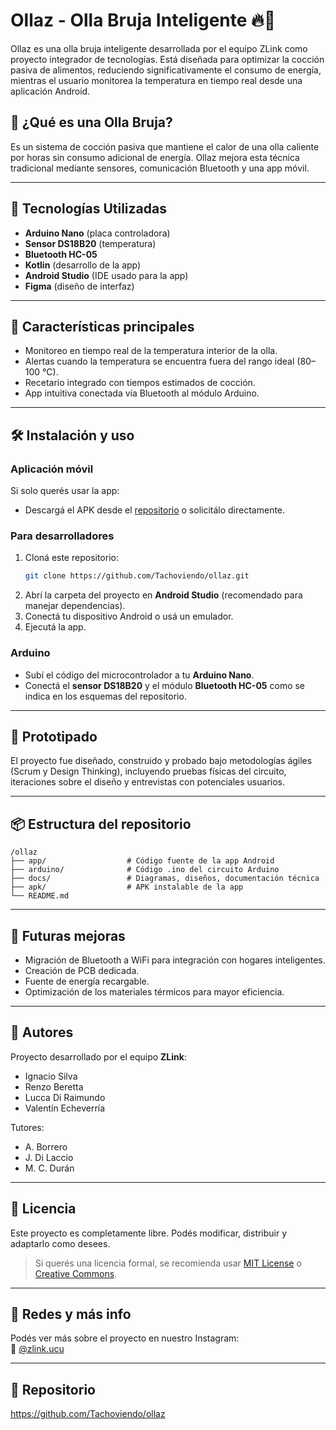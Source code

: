 # Ollaz - Olla Bruja Inteligente 🔥📱

Ollaz es una olla bruja inteligente desarrollada por el equipo ZLink como proyecto integrador de tecnologías. Está diseñada para optimizar la cocción pasiva de alimentos, reduciendo significativamente el consumo de energía, mientras el usuario monitorea la temperatura en tiempo real desde una aplicación Android.

## 🌱 ¿Qué es una Olla Bruja?

Es un sistema de cocción pasiva que mantiene el calor de una olla caliente por horas sin consumo adicional de energía. Ollaz mejora esta técnica tradicional mediante sensores, comunicación Bluetooth y una app móvil.

---

## 🧠 Tecnologías Utilizadas

- **Arduino Nano** (placa controladora)
- **Sensor DS18B20** (temperatura)
- **Bluetooth HC-05**
- **Kotlin** (desarrollo de la app)
- **Android Studio** (IDE usado para la app)
- **Figma** (diseño de interfaz)

---

## 📲 Características principales

- Monitoreo en tiempo real de la temperatura interior de la olla.
- Alertas cuando la temperatura se encuentra fuera del rango ideal (80–100 °C).
- Recetario integrado con tiempos estimados de cocción.
- App intuitiva conectada vía Bluetooth al módulo Arduino.

---

## 🛠️ Instalación y uso

### Aplicación móvil

Si solo querés usar la app:

- Descargá el APK desde el [repositorio](https://github.com/Tachoviendo/ollaz) o solicitálo directamente.

### Para desarrolladores

1. Cloná este repositorio:
   ```bash
   git clone https://github.com/Tachoviendo/ollaz.git
   ```
2. Abrí la carpeta del proyecto en **Android Studio** (recomendado para manejar dependencias).
3. Conectá tu dispositivo Android o usá un emulador.
4. Ejecutá la app.

### Arduino

- Subí el código del microcontrolador a tu **Arduino Nano**.
- Conectá el **sensor DS18B20** y el módulo **Bluetooth HC-05** como se indica en los esquemas del repositorio.

---

## 🧪 Prototipado

El proyecto fue diseñado, construido y probado bajo metodologías ágiles (Scrum y Design Thinking), incluyendo pruebas físicas del circuito, iteraciones sobre el diseño y entrevistas con potenciales usuarios.

---

## 📦 Estructura del repositorio

```
/ollaz
├── app/                  # Código fuente de la app Android
├── arduino/              # Código .ino del circuito Arduino
├── docs/                 # Diagramas, diseños, documentación técnica
├── apk/                  # APK instalable de la app
└── README.md
```

---

## 🚀 Futuras mejoras

- Migración de Bluetooth a WiFi para integración con hogares inteligentes.
- Creación de PCB dedicada.
- Fuente de energía recargable.
- Optimización de los materiales térmicos para mayor eficiencia.

---

## 👥 Autores

Proyecto desarrollado por el equipo **ZLink**:
- Ignacio Silva
- Renzo Beretta
- Lucca Di Raimundo
- Valentín Echeverría

Tutores:
- A. Borrero
- J. Di Laccio
- M. C. Durán

---

## 🪪 Licencia

Este proyecto es completamente libre. Podés modificar, distribuir y adaptarlo como desees.

> Si querés una licencia formal, se recomienda usar [MIT License](https://opensource.org/licenses/MIT) o [Creative Commons](https://creativecommons.org/licenses/by/4.0/).

---

## 📸 Redes y más info

Podés ver más sobre el proyecto en nuestro Instagram:  
🔗 [@zlink.ucu](https://www.instagram.com/zlink.ucu)

---

## 📁 Repositorio

https://github.com/Tachoviendo/ollaz